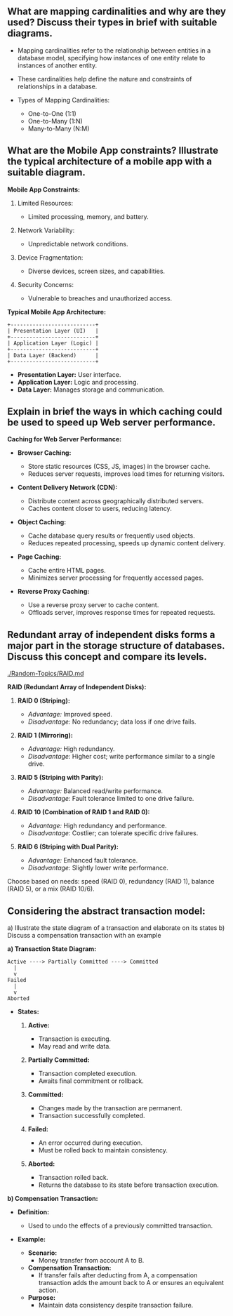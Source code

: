 ## What are mapping cardinalities and why are they used? Discuss their types in brief with suitable diagrams.

- Mapping cardinalities refer to the relationship between entities in a database model, specifying how instances of one entity relate to instances of another entity.
- These cardinalities help define the nature and constraints of relationships in a database.

- Types of Mapping Cardinalities:
   - One-to-One (1:1)
   - One-to-Many (1:N)
   - Many-to-Many (N:M)

## What are the Mobile App constraints? Illustrate the typical architecture of a mobile app with a suitable diagram.

**Mobile App Constraints:**
1. Limited Resources:
   - Limited processing, memory, and battery.

2. Network Variability:
   - Unpredictable network conditions.

3. Device Fragmentation:
   - Diverse devices, screen sizes, and capabilities.

4. Security Concerns:
   - Vulnerable to breaches and unauthorized access.

**Typical Mobile App Architecture:**
```
+---------------------------+
| Presentation Layer (UI)   |
+---------------------------+
| Application Layer (Logic) |
+---------------------------+
| Data Layer (Backend)      |
+---------------------------+
```
- **Presentation Layer:** User interface.
- **Application Layer:** Logic and processing.
- **Data Layer:** Manages storage and communication.

## Explain in brief the ways in which caching could be used to speed up Web server performance.

**Caching for Web Server Performance:**

- **Browser Caching:**
  - Store static resources (CSS, JS, images) in the browser cache.
  - Reduces server requests, improves load times for returning visitors.

- **Content Delivery Network (CDN):**
  - Distribute content across geographically distributed servers.
  - Caches content closer to users, reducing latency.

- **Object Caching:**
  - Cache database query results or frequently used objects.
  - Reduces repeated processing, speeds up dynamic content delivery.

- **Page Caching:**
  - Cache entire HTML pages.
  - Minimizes server processing for frequently accessed pages.

- **Reverse Proxy Caching:**
  - Use a reverse proxy server to cache content.
  - Offloads server, improves response times for repeated requests.

## Redundant array of independent disks forms a major part in the storage structure of databases. Discuss this concept and compare its levels.

[./Random-Topics/RAID.md](./Random-Topics/RAID.md)

**RAID (Redundant Array of Independent Disks):**

1. **RAID 0 (Striping):**
   - *Advantage:* Improved speed.
   - *Disadvantage:* No redundancy; data loss if one drive fails.

2. **RAID 1 (Mirroring):**
   - *Advantage:* High redundancy.
   - *Disadvantage:* Higher cost; write performance similar to a single drive.

3. **RAID 5 (Striping with Parity):**
   - *Advantage:* Balanced read/write performance.
   - *Disadvantage:* Fault tolerance limited to one drive failure.

4. **RAID 10 (Combination of RAID 1 and RAID 0):**
   - *Advantage:* High redundancy and performance.
   - *Disadvantage:* Costlier; can tolerate specific drive failures.

5. **RAID 6 (Striping with Dual Parity):**
   - *Advantage:* Enhanced fault tolerance.
   - *Disadvantage:* Slightly lower write performance.

Choose based on needs: speed (RAID 0), redundancy (RAID 1), balance (RAID 5), or a mix (RAID 10/6).

## Considering the abstract transaction model:
a) Illustrate the state diagram of a transaction and elaborate on its states
b) Discuss a compensation transaction with an example

**a) Transaction State Diagram:**

```
Active ----> Partially Committed ----> Committed
  |
  v
Failed
  |
  v
Aborted
```

- **States:**
  1. **Active:**
     - Transaction is executing.
     - May read and write data.

  2. **Partially Committed:**
     - Transaction completed execution.
     - Awaits final commitment or rollback.

  3. **Committed:**
     - Changes made by the transaction are permanent.
     - Transaction successfully completed.

  4. **Failed:**
     - An error occurred during execution.
     - Must be rolled back to maintain consistency.

  5. **Aborted:**
     - Transaction rolled back.
     - Returns the database to its state before transaction execution.

**b) Compensation Transaction:**

- **Definition:**
  - Used to undo the effects of a previously committed transaction.

- **Example:**
  - **Scenario:**
    - Money transfer from account A to B.
  - **Compensation Transaction:**
    - If transfer fails after deducting from A, a compensation transaction adds the amount back to A or ensures an equivalent action.
  - **Purpose:**
    - Maintain data consistency despite transaction failure.